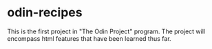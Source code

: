 # odin-recipes
This is the first project in "The Odin Project" program.
The project will encompass html features that have been learned thus far.

